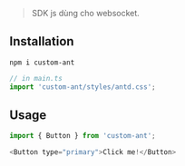 > SDK js dùng cho websocket.

## Installation
`npm i custom-ant`

```js
// in main.ts
import 'custom-ant/styles/antd.css';

```
## Usage
```js
import { Button } from 'custom-ant';

<Button type="primary">Click me!</Button>
```

